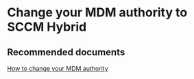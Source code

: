 <properties
	pageTitle="Change your MDM authority to SCCM Hybrid"
	description="Change your MDM authority to SCCM Hybrid"
	service="microsoft.intune"
	resource="intune"
	authors="mackie1604"
	displayOrder=""
	selfHelpType="generic"
	supportTopicIds="32570843"
	resourceTags=""
	productPesIds="15584"
	cloudEnvironments="public"
/>

# Change your MDM authority to SCCM Hybrid

## **Recommended documents**

[How to change your MDM authority](https://docs.microsoft.com/intune-classic/deploy-use/change-mdm-authority)<br>





